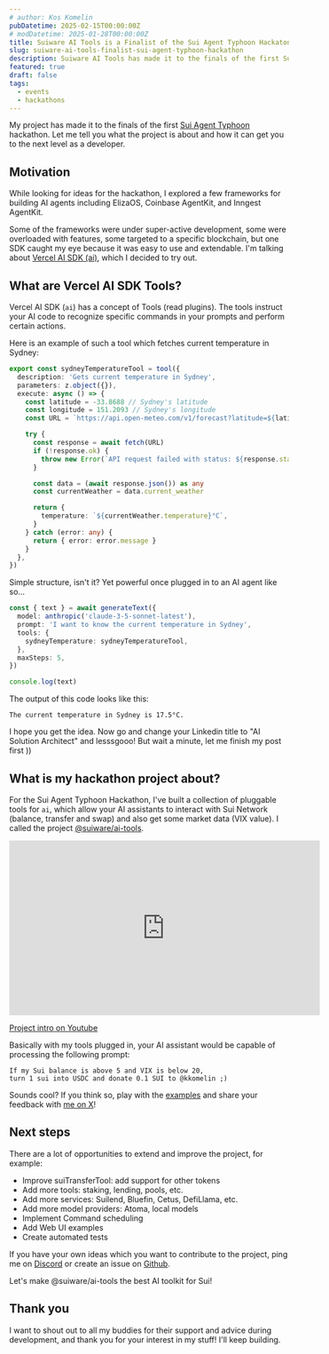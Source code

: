 ```yaml
---
# author: Kos Komelin
pubDatetime: 2025-02-15T00:00:00Z
# modDatetime: 2025-01-28T00:00:00Z
title: Suiware AI Tools is a Finalist of the Sui Agent Typhoon Hackaton
slug: suiware-ai-tools-finalist-sui-agent-typhoon-hackathon
description: Suiware AI Tools has made it to the finals of the first Sui AI hackathon. Time to tell you what the project is about and why you may want to have it in your toolkit.
featured: true
draft: false
tags:
  - events
  - hackathons
---
```


My project has made it to the finals of the first [Sui Agent Typhoon](https://sui.io/sui-agent-typhoon) hackathon. 
Let me tell you what the project is about and how it can get you to the next level as a developer.

<!--truncate-->

## Motivation

While looking for ideas for the hackathon, I explored a few frameworks for building AI agents including ElizaOS, Coinbase AgentKit, and Inngest AgentKit.

Some of the frameworks were under super-active development, some were overloaded with features, some targeted to a specific blockchain, but one SDK caught my eye because it was easy to use and extendable. I'm talking about [Vercel AI SDK (ai)](https://www.npmjs.com/package/ai), which I decided to try out.

## What are Vercel AI SDK Tools?

Vercel AI SDK (`ai`) has a concept of Tools (read plugins). The tools instruct your AI code to recognize specific commands in your prompts and perform certain actions.

Here is an example of such a tool which fetches current temperature in Sydney:

```ts
export const sydneyTemperatureTool = tool({
  description: 'Gets current temperature in Sydney',
  parameters: z.object({}),
  execute: async () => {
    const latitude = -33.8688 // Sydney's latitude
    const longitude = 151.2093 // Sydney's longitude
    const URL = `https://api.open-meteo.com/v1/forecast?latitude=${latitude}&longitude=${longitude}&current_weather=true`

    try {
      const response = await fetch(URL)
      if (!response.ok) {
        throw new Error(`API request failed with status: ${response.status}`)
      }

      const data = (await response.json()) as any
      const currentWeather = data.current_weather

      return {
        temperature: `${currentWeather.temperature}°C`,
      }
    } catch (error: any) {
      return { error: error.message }
    }
  },
})
```

Simple structure, isn't it? Yet powerful once plugged in to an AI agent like so...

```ts
const { text } = await generateText({
  model: anthropic('claude-3-5-sonnet-latest'),
  prompt: 'I want to know the current temperature in Sydney',
  tools: {
    sydneyTemperature: sydneyTemperatureTool,
  },
  maxSteps: 5,
})

console.log(text)
```

The output of this code looks like this:

```
The current temperature in Sydney is 17.5°C.
```

I hope you get the idea. Now go and change your Linkedin title to "AI Solution Architect" and lesssgooo! But wait a minute, let me finish my post first ))

## What is my hackathon project about?

For the Sui Agent Typhoon Hackathon, I've built a collection of pluggable tools for `ai`, which allow your AI assistants to interact with Sui Network (balance, transfer and swap) and also get some market data (VIX value). I called the project [@suiware/ai-tools](https://www.npmjs.com/package/@suiware/ai-tools).

<iframe width="560" height="315" src="https://www.youtube.com/embed/oeAXqvaQzcI?si=etPBF24txuv-UNEO" title="YouTube video player" frameborder="0" allow="accelerometer; autoplay; clipboard-write; encrypted-media; gyroscope; picture-in-picture; web-share" referrerpolicy="strict-origin-when-cross-origin" allowfullscreen></iframe>

[Project intro on Youtube](https://youtu.be/oeAXqvaQzcI)

Basically with my tools plugged in, your AI assistant would be capable of processing the following prompt:

```
If my Sui balance is above 5 and VIX is below 20,
turn 1 sui into USDC and donate 0.1 SUI to @kkomelin ;)
```

Sounds cool? If you think so, play with the [examples](https://github.com/suiware/ai-tools/blob/main/packages/examples/README.md) and share your feedback with [me on X](https://twitter.com/suiware_)!

## Next steps

There are a lot of opportunities to extend and improve the project, for example:
- Improve suiTransferTool: add support for other tokens
- Add more tools: staking, lending, pools, etc.
- Add more services: Suilend, Bluefin, Cetus, DefiLlama, etc.
- Add more model providers: Atoma, local models
- Implement Command scheduling
- Add Web UI examples
- Create automated tests

If you have your own ideas which you want to contribute to the project, ping me on [Discord](https://discord.gg/CD3wRRP5) or create an issue on [Github](https://github.com/suiware/ai-tools/issues).

Let's make @suiware/ai-tools the best AI toolkit for Sui!

## Thank you

I want to shout out to all my buddies for their support and advice during development, and thank you for your interest in my stuff! I'll keep building.
